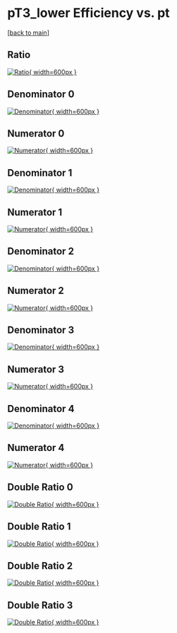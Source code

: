 # pT3_lower Efficiency vs. pt

[[back to main](./)]



## Ratio

[![Ratio](../mtv/var/pT3_lower_xtr_13_-1_eff_pt.png){ width=600px }](../mtv/var/pT3_lower_xtr_13_-1_eff_pt.pdf)

## Denominator 0

[![Denominator](../mtv/den/pT3_lower_xtr_13_-1_eff_pt_den0.png){ width=600px }](../mtv/den/pT3_lower_xtr_13_-1_eff_pt_den0.pdf)

## Numerator 0

[![Numerator](../mtv/num/pT3_lower_xtr_13_-1_eff_pt_num0.png){ width=600px }](../mtv/num/pT3_lower_xtr_13_-1_eff_pt_num0.pdf)

## Denominator 1

[![Denominator](../mtv/den/pT3_lower_xtr_13_-1_eff_pt_den1.png){ width=600px }](../mtv/den/pT3_lower_xtr_13_-1_eff_pt_den1.pdf)

## Numerator 1

[![Numerator](../mtv/num/pT3_lower_xtr_13_-1_eff_pt_num1.png){ width=600px }](../mtv/num/pT3_lower_xtr_13_-1_eff_pt_num1.pdf)

## Denominator 2

[![Denominator](../mtv/den/pT3_lower_xtr_13_-1_eff_pt_den2.png){ width=600px }](../mtv/den/pT3_lower_xtr_13_-1_eff_pt_den2.pdf)

## Numerator 2

[![Numerator](../mtv/num/pT3_lower_xtr_13_-1_eff_pt_num2.png){ width=600px }](../mtv/num/pT3_lower_xtr_13_-1_eff_pt_num2.pdf)

## Denominator 3

[![Denominator](../mtv/den/pT3_lower_xtr_13_-1_eff_pt_den3.png){ width=600px }](../mtv/den/pT3_lower_xtr_13_-1_eff_pt_den3.pdf)

## Numerator 3

[![Numerator](../mtv/num/pT3_lower_xtr_13_-1_eff_pt_num3.png){ width=600px }](../mtv/num/pT3_lower_xtr_13_-1_eff_pt_num3.pdf)

## Denominator 4

[![Denominator](../mtv/den/pT3_lower_xtr_13_-1_eff_pt_den4.png){ width=600px }](../mtv/den/pT3_lower_xtr_13_-1_eff_pt_den4.pdf)

## Numerator 4

[![Numerator](../mtv/num/pT3_lower_xtr_13_-1_eff_pt_num4.png){ width=600px }](../mtv/num/pT3_lower_xtr_13_-1_eff_pt_num4.pdf)

## Double Ratio 0

[![Double Ratio](../mtv/ratio/pT3_lower_xtr_13_-1_eff_pt_ratio0.png){ width=600px }](../mtv/ratio/pT3_lower_xtr_13_-1_eff_pt_ratio0.pdf)

## Double Ratio 1

[![Double Ratio](../mtv/ratio/pT3_lower_xtr_13_-1_eff_pt_ratio1.png){ width=600px }](../mtv/ratio/pT3_lower_xtr_13_-1_eff_pt_ratio1.pdf)

## Double Ratio 2

[![Double Ratio](../mtv/ratio/pT3_lower_xtr_13_-1_eff_pt_ratio2.png){ width=600px }](../mtv/ratio/pT3_lower_xtr_13_-1_eff_pt_ratio2.pdf)

## Double Ratio 3

[![Double Ratio](../mtv/ratio/pT3_lower_xtr_13_-1_eff_pt_ratio3.png){ width=600px }](../mtv/ratio/pT3_lower_xtr_13_-1_eff_pt_ratio3.pdf)

